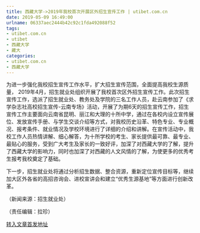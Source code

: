 ```yaml
---
title: 西藏大学->2019年我校首次开展区外招生宣传工作 | utibet.com.cn
date: 2019-05-09 16:49:00
urlname: 06337aec2444b42c92c1fda492088f52
tags: 
- utibet.com.cn
- utibet
- 西藏大学
- 藏大
categories:
- utibet.com.cn
- 西藏大学
---
```



为进一步强化我校招生宣传工作水平，扩大招生宣传范围，全面提高我校生源质量， 2019年4月，招生就业处组织开展了我校首次区外招生宣传工作。此次招生宣传工作，选派了招生就业处、教务处及学院的三名工作人员，赴云南参加了《求学杂志社高校招生宣传-云南专场》活动，开展了为期6天的招生宣传工作，招生宣传工作主要面向云南省昆明、丽江和大理的十所中学，通过在各校内设立宣传展位、发放宣传手册、与学生交谈介绍等方式，对我校历史沿革、特色专业、专业概况、报考条件、就业情况及学校环境进行了详细的介绍和讲解。在宣传活动中，我校工作人员热情讲解、细心解答，为十所学校的考生、家长提供最可靠、最专业、最贴心的服务，受到广大考生及家长的一致好评，加深了对西藏大学的了解，提升了西藏大学的影响力，同时也加深了对西藏的人文风情的了解，为使更多的优秀考生报考我校奠定了基础。

下一步，招生就业处将通过分析招生数据、整合资源，重新定位宣传目标等，继续加大区外各省的高招咨询会、进校宣讲会和建立“优秀生源基地”等方面进行创新改革。

（新闻来源：招生就业处）

（责任编辑：拉珍）





[转入文章首发地址](http://www.utibet.edu.cn/news/article_3_5_14923.html)